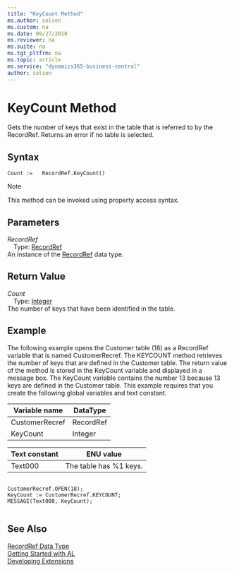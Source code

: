```yaml
---
title: "KeyCount Method"
ms.author: solsen
ms.custom: na
ms.date: 09/27/2018
ms.reviewer: na
ms.suite: na
ms.tgt_pltfrm: na
ms.topic: article
ms.service: "dynamics365-business-central"
author: solsen
---
```

[//]: # (START>DO_NOT_EDIT)
[//]: # (IMPORTANT:Do not edit any of the content between here and the END>DO_NOT_EDIT.)
[//]: # (Any modifications should be made in the .resx files in the ModernDev repo.)
# KeyCount Method
Gets the number of keys that exist in the table that is referred to by the RecordRef. Returns an error if no table is selected.

## Syntax
```
Count :=   RecordRef.KeyCount()
```
> [!NOTE]  
> This method can be invoked using property access syntax.  

## Parameters
*RecordRef*  
&emsp;Type: [RecordRef](recordref-data-type.md)  
An instance of the [RecordRef](recordref-data-type.md) data type.  

## Return Value
*Count*  
&emsp;Type: [Integer](integer-data-type.md)  
The number of keys that have been identified in the table.  


[//]: # (IMPORTANT: END>DO_NOT_EDIT)

## Example  
 The following example opens the Customer table \(18\) as a RecordRef variable that is named CustomerRecref. The KEYCOUNT method retrieves the number of keys that are defined in the Customer table. The return value of the method is stored in the KeyCount variable and displayed in a message box. The KeyCount variable contains the number 13 because 13 keys are defined in the Customer table. This example requires that you create the following global variables and text constant.  
  
|Variable name|DataType|  
|-------------------|--------------|  
|CustomerRecref|RecordRef|  
|KeyCount|Integer|  
  
|Text constant|ENU value|  
|-------------------|---------------|  
|Text000|The table has %1 keys.|  
  
```  
  
CustomerRecref.OPEN(18);  
KeyCount := CustomerRecref.KEYCOUNT;  
MESSAGE(Text000, KeyCount);  
  
```  

## See Also
[RecordRef Data Type](recordref-data-type.md)  
[Getting Started with AL](../devenv-get-started.md)  
[Developing Extensions](../devenv-dev-overview.md)